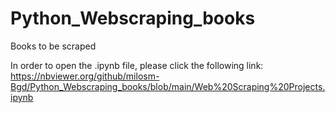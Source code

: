 # Python_Webscraping_books
Books to be scraped

In order to open the .ipynb file, please click the following link:  https://nbviewer.org/github/milosm-Bgd/Python_Webscraping_books/blob/main/Web%20Scraping%20Projects.ipynb
